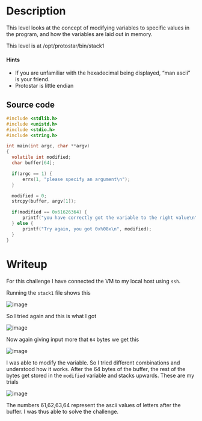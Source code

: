 # Description

This level looks at the concept of modifying variables to specific values in the program, and how the variables are laid out in memory.

This level is at /opt/protostar/bin/stack1

#### Hints

- If you are unfamiliar with the hexadecimal being displayed, “man ascii” is your friend.
- Protostar is little endian

## Source code
```C
#include <stdlib.h>
#include <unistd.h>
#include <stdio.h>
#include <string.h>

int main(int argc, char **argv)
{
  volatile int modified;
  char buffer[64];

  if(argc == 1) {
      errx(1, "please specify an argument\n");
  }

  modified = 0;
  strcpy(buffer, argv[1]);

  if(modified == 0x61626364) {
      printf("you have correctly got the variable to the right value\n");
  } else {
      printf("Try again, you got 0x%08x\n", modified);
  }
}
```

# Writeup
For this challenge I have connected the VM to my local host using `ssh`.

Running the `stack1` file shows this

![image](https://github.com/AKripper/COPS-CSOC/assets/167231621/28d2d6e1-94e9-4d6b-857f-686d3fefbc75)

So I tried again and this is what I got

![image](https://github.com/AKripper/COPS-CSOC/assets/167231621/1630ddbb-a3bc-47fe-9f9f-1f37611974a5)

Now again giving input more that `64` bytes we get this

![image](https://github.com/AKripper/COPS-CSOC/assets/167231621/d49ec7de-0baa-4573-bba9-41b8cf7d6fdd)

I was able to modify the variable. So I tried different combinations and understood how it works. After the 64 bytes of the buffer, the rest of the bytes get stored in the `modified` variable and stacks upwards. These are my trials

![image](https://github.com/AKripper/COPS-CSOC/assets/167231621/1bbd13ce-bc7c-4e2c-9806-3e9566ed9623)

The numbers 61,62,63,64 represent the ascii values of letters after the buffer.
I was thus able to solve the challenge.
